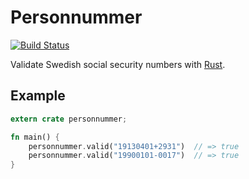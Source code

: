 # Personnummer

[![Build
Status](https://travis-ci.com/bombsimon/rust-personnummer.svg?branch=master)](https://travis-ci.com/bombsimon/rust-personnummer)

Validate Swedish social security numbers with
[Rust](https://www.rust-lang.org/).

## Example

```rust
extern crate personnummer;

fn main() {
    personnummer.valid("19130401+2931")  // => true
    personnummer.valid("19900101-0017")  // => true
}
```
